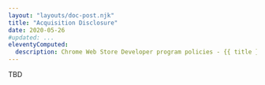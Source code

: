 ```yaml
---
layout: "layouts/doc-post.njk"
title: "Acquisition Disclosure"
date: 2020-05-26
#updated: ...
eleventyComputed:
  description: Chrome Web Store Developer program policies - {{ title }}
---
```


<!--lint disable no-smart-quotes-->

TBD
